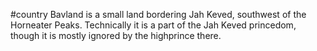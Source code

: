 #country 
Bavland is a small land bordering Jah Keved, southwest of the Horneater Peaks. Technically it is a part of the Jah Keved princedom, though it is mostly ignored by the highprince there.